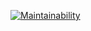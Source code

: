 [![Maintainability](https://api.codeclimate.com/v1/badges/6c9804bd411d5c983973/maintainability)](https://codeclimate.com/github/v1valasvegan/frontend-project-lvl3/maintainability)
